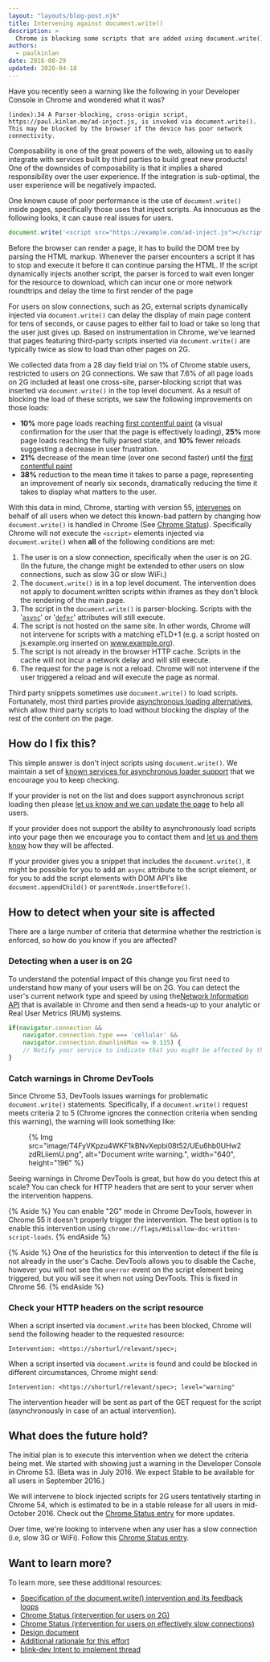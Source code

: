 ```yaml
---
layout: "layouts/blog-post.njk"
title: Intervening against document.write()
description: >
  Chrome is blocking some scripts that are added using document.write()
authors:
  - paulkinlan
date: 2016-08-29
updated: 2020-04-18
---
```


Have you recently seen a warning like the following in your Developer Console in
Chrome and wondered what it was?

```shell
(index):34 A Parser-blocking, cross-origin script,
https://paul.kinlan.me/ad-inject.js, is invoked via document.write().
This may be blocked by the browser if the device has poor network connectivity.
```

Composability is one of the great powers of the web, allowing us to easily
integrate with services built by third parties to build great new products! One
of the downsides of composability is that it implies a shared responsibility
over the user experience. If the integration is sub-optimal, the user experience
will be negatively impacted.

One known cause of poor performance is the use of `document.write()` inside pages,
specifically those uses that inject scripts. As innocuous as the following looks, it
can cause real issues for users.

```js
document.write('<script src="https://example.com/ad-inject.js"></script>');
```

Before the browser can render a page, it has to build the DOM tree by parsing the HTML markup.
Whenever the parser encounters a script it has to stop and execute it before it can continue
parsing the HTML. If the script dynamically injects another script, the parser is forced to wait
even longer for the resource to download, which can incur one or more network roundtrips and
delay the time to first render of the page

For users on slow connections, such as 2G, external scripts dynamically
injected via `document.write()` can delay the display of main page content for
tens of seconds, or cause pages to either fail to load or take so long that the
user just gives up. Based on instrumentation in Chrome, we've learned that
pages featuring third-party scripts inserted via `document.write()` are
typically twice as slow to load than other pages on 2G.

We collected data from a 28 day field trial on 1% of Chrome
stable users, restricted to users on 2G connections. We saw that 7.6% of all page loads
on 2G included at least one cross-site, parser-blocking script that was
inserted via `document.write()` in the top level document. As a result of blocking
the load of these scripts, we saw the following improvements on those loads:

* **10%** more page loads reaching
  [first contentful paint](https://docs.google.com/presentation/d/1AnZOscwm3kMPRkPfjS4V2VUzuNCFWh6cpK72eKCpviU/preview?slide=id.g146ced9404_0_231)
  (a visual confirmation for the user that the page is effectively loading),
  **25%** more page loads reaching the fully parsed state, and **10%** fewer reloads
  suggesting a decrease in user frustration.
* **21%** decrease of the mean time (over one second faster) until the
  [first contentful paint](https://docs.google.com/presentation/d/1AnZOscwm3kMPRkPfjS4V2VUzuNCFWh6cpK72eKCpviU/preview#slide=id.g146ced9404_0_231)
* **38%** reduction to the mean time it takes to parse a page, representing an
  improvement of nearly six seconds, dramatically reducing the time
  it takes to display what matters to the user.

With this data in mind, Chrome, starting with version 55,
[intervenes](https://github.com/WICG/interventions/issues/17) on behalf of all
users when we detect this known-bad pattern by changing how `document.write()` is
handled in Chrome (See [Chrome Status](https://www.chromestatus.com/feature/5718547946799104)).
Specifically Chrome will not execute the `<script>` elements injected via
`document.write()` when **all** of the following conditions are met:

1. The user is on a slow connection, specifically when the user is on 2G. (In
   the future, the change might be extended to other users on slow connections,
   such as slow 3G or slow WiFi.)
2. The `document.write()` is in a top level document. The intervention does not
   apply to document.written scripts within iframes as they don't block the
   rendering of the main page.
3. The script in the `document.write()` is parser-blocking. Scripts with
   the '[`async`](https://developer.mozilla.org/docs/Web/HTML/Element/script#attr-async)'
   or '[`defer`](https://developer.mozilla.org/docs/Web/HTML/Element/script#attr-defer)'
   attributes will still execute.
4. The script is not hosted on the same site. In other words, Chrome will
   not intervene for scripts with a matching eTLD+1 (e.g. a script hosted on
   js.example.org inserted on www.example.org).
5. The script is not already in the browser HTTP cache. Scripts in the cache
   will not incur a network delay and will still execute.
6. The request for the page is not a reload. Chrome will not intervene if the
   user triggered a reload and will execute the page as normal.

Third party snippets sometimes use `document.write()` to load scripts.
Fortunately, most third parties provide
[asynchronous loading alternatives](https://web.dev/efficiently-load-third-party-javascript/#use-async-or-defer), which
allow third party scripts to load without blocking the display of the rest of
the content on the page.

## How do I fix this?

This simple answer is don't inject scripts using `document.write()`. We
maintain a set of [known services for asynchronous loader support](https://web.dev/async-functions/)
that we encourage you to keep checking.

If your provider is not on the list and does support asynchronous script loading
then please [let us know and we can update the page](https://docs.google.com/forms/d/e/1FAIpQLSdMQ7PfoVMob5OTXSgodoG5V1eNC5CyQ_qo4skbN62RDSEPcg/viewform) to help all users.

If your provider does not support the ability to asynchronously load scripts
into your page then we encourage you to contact them and
[let us and them know](https://docs.google.com/forms/d/e/1FAIpQLSdMQ7PfoVMob5OTXSgodoG5V1eNC5CyQ_qo4skbN62RDSEPcg/viewform)
how they will be affected.

If your provider gives you a snippet that includes the `document.write()`, it
might be possible for you to add an `async` attribute to the script element, or
for you to add the script elements with DOM API's like `document.appendChild()`
or `parentNode.insertBefore()`.

## How to detect when your site is affected

There are a large number of criteria that determine whether the restriction is enforced,
so how do you know if you are affected?

### Detecting when a user is on 2G

To understand the potential impact of this change you first need to understand
how many of your users will be on 2G. You can detect the user's current network type
and speed by using the[Network Information API](https://wicg.github.io/netinfo/) that
is available in Chrome and then send a heads-up to your analytic or Real User Metrics
(RUM) systems.

```js
if(navigator.connection &&
    navigator.connection.type === 'cellular' &&
    navigator.connection.downlinkMax <= 0.115) {
    // Notify your service to indicate that you might be affected by this restriction.
}
```

### Catch warnings in Chrome DevTools

Since Chrome 53, DevTools issues warnings for problematic `document.write()`
statements. Specifically, if a `document.write()` request meets criteria 2 to 5
(Chrome ignores the connection criteria when sending this warning), the warning will
look something like:

<figure>
{% Img src="image/T4FyVKpzu4WKF1kBNvXepbi08t52/UEu6hb0UHw2zdRLiiemU.png", alt="Document write warning.", width="640", height="196" %}
</figure>

Seeing warnings in Chrome DevTools is great, but how do you detect this at
scale? You can check for HTTP headers that are sent to your server when the
intervention happens.

{% Aside %}
You can enable "2G" mode in Chrome DevTools, however in Chrome 55 it doesn't properly
trigger the intervention. The best option is to enable this intervention
using `chrome://flags/#disallow-doc-written-script-loads`.
{% endAside %}

{% Aside %}
One of the heuristics for this intervention to detect if the file is not already in the user's
Cache. DevTools allows you to disable the Cache, however you will not see the `onerror` event
on the script element being triggered, but you will see it when not using
DevTools. This is fixed in Chrome 56.
{% endAside %}

### Check your HTTP headers on the script resource

When a script inserted via `document.write` has been blocked, Chrome will send the
following header to the requested resource:

```http
Intervention: <https://shorturl/relevant/spec>;
```

When a script inserted via `document.write` is found and could be blocked in
different circumstances, Chrome might send:

```http
Intervention: <https://shorturl/relevant/spec>; level="warning"
```

The intervention header will be sent as part of the GET request for the script
(asynchronously in case of an actual intervention).

## What does the future hold?

The initial plan is to execute this intervention when we detect the criteria
being met.  We started with showing just a warning in the Developer Console in Chrome 53.
(Beta was in July 2016. We expect Stable to be available for all users in
September 2016.)

We will intervene to block injected scripts for 2G users tentatively starting in
Chrome 54, which is estimated to be in a stable release for all users in
mid-October 2016. Check out the
[Chrome Status entry](https://www.chromestatus.com/features/5718547946799104)
for more updates.

Over time, we're looking to intervene when any user has a slow connection (i.e,
slow 3G or WiFi). Follow this [Chrome Status entry](https://www.chromestatus.com/feature/5652436521844736).

## Want to learn more?

To learn more, see these additional resources:

* [Specification of the document.write() intervention and its feedback loops](https://github.com/WICG/interventions/issues/17#issuecomment-238477265)
* [Chrome Status (intervention for users on 2G)](https://www.chromestatus.com/feature/5718547946799104)
* [Chrome Status (intervention for users on effectively slow connections)](https://www.chromestatus.com/feature/5652436521844736)
* [Design document](https://docs.google.com/document/d/1dMJRQKTw75ZNdknP3pirSBH3koPl_IWHnxlcBuu4t_c/preview)
* [Additional rationale for this effort](https://docs.google.com/document/d/1dMJRQKTw75ZNdknP3pirSBH3koPl_IWHnxlcBuu4t_c/preview)
* [blink-dev Intent to implement thread](https://groups.google.com/a/chromium.org/forum/#!topic/blink-dev/HGh92uMX_kE/discussion)
